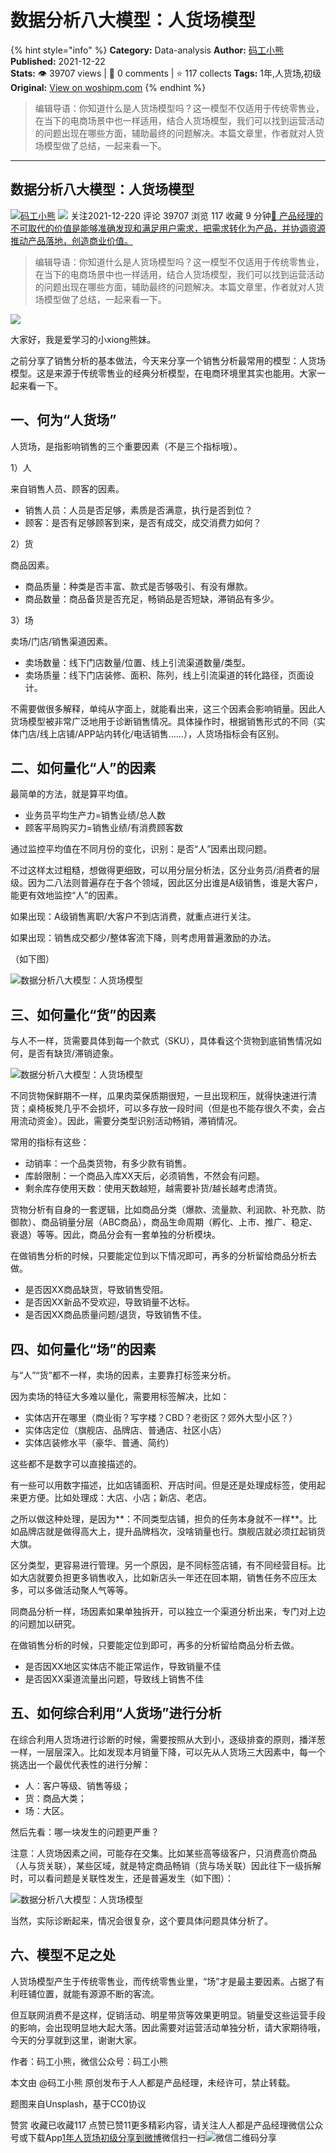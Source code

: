 # 数据分析八大模型：人货场模型
{% hint style="info" %}
**Category:** Data-analysis
**Author:** [码工小熊](https://www.woshipm.com/u/1285820)
**Published:** 2021-12-22  
**Stats:** 👁️ 39707 views | 💬 0 comments | ⭐ 117 collects
**Tags:** 1年,人货场,初级
**Original:** [View on woshipm.com](https://www.woshipm.com/data-analysis/5260194.html)
{% endhint %}
> 编辑导语：你知道什么是人货场模型吗？这一模型不仅适用于传统零售业，在当下的电商场景中也一样适用，结合人货场模型，我们可以找到运营活动的问题出现在哪些方面，辅助最终的问题解决。本篇文章里，作者就对人货场模型做了总结，一起来看一下。

---

## 数据分析八大模型：人货场模型

[![](https://static.woshipm.com/APP_U_202106_20210620005424_1343.jpeg?imageView2/1/w/72/h/72/q/100)](https://www.woshipm.com/u/1285820)[码工小熊](https://www.woshipm.com/u/1285820) ![](https://static.woshipm.com/tag/1101_1@2x.png) 关注2021-12-220 评论 39707 浏览 117 收藏 9 分钟[🔗 产品经理的不可取代的价值是能够准确发现和满足用户需求，把需求转化为产品，并协调资源推动产品落地，创造商业价值。](https://ke.qidianla.com/courses/90pm)

> 编辑导语：你知道什么是人货场模型吗？这一模型不仅适用于传统零售业，在当下的电商场景中也一样适用，结合人货场模型，我们可以找到运营活动的问题出现在哪些方面，辅助最终的问题解决。本篇文章里，作者就对人货场模型做了总结，一起来看一下。

![](https://image.woshipm.com/wp-files/2021/12/45DdmHt2lyujzyXIpIAp.jpg)

大家好，我是爱学习的小xiong熊妹。

之前分享了销售分析的基本做法，今天来分享一个销售分析最常用的模型：人货场模型。这是来源于传统零售业的经典分析模型，在电商环境里其实也能用。大家一起来看一下。

## 一、何为“人货场”

人货场，是指影响销售的三个重要因素（不是三个指标哦）。

1）人

来自销售人员、顾客的因素。

*   销售人员：人员是否足够，素质是否满意，执行是否到位？
*   顾客：是否有足够顾客到来，是否有成交，成交消费力如何？

2）货

商品因素。

*   商品质量：种类是否丰富、款式是否够吸引、有没有爆款。
*   商品数量：商品备货是否充足，畅销品是否短缺，滞销品有多少。

3）场

卖场/门店/销售渠道因素。

*   卖场数量：线下门店数量/位置、线上引流渠道数量/类型。
*   卖场质量：线下门店装修、面积、陈列，线上引流渠道的转化路径，页面设计。

不需要做很多解释，单纯从字面上，就能看出来，这三个因素会影响销量。因此人货场模型被非常广泛地用于诊断销售情况。具体操作时，根据销售形式的不同（实体门店/线上店铺/APP站内转化/电话销售……），人货场指标会有区别。

## 二、如何量化“人”的因素

最简单的方法，就是算平均值。

*   业务员平均生产力=销售业绩/总人数
*   顾客平局购买力=销售业绩/有消费顾客数

通过监控平均值在不同月份的变化，识别：是否“人”因素出现问题。

不过这样太过粗糙，想做得更细致，可以用分层分析法，区分业务员/消费者的层级。因为二八法则普遍存在于各个领域，因此区分出谁是A级销售，谁是大客户，能更有效地监控“人”的因素。

如果出现：A级销售离职/大客户不到店消费，就重点进行关注。

如果出现：销售成交都少/整体客流下降，则考虑用普遍激励的办法。

（如下图）

![数据分析八大模型：人货场模型](https://image.woshipm.com/wp-files/2021/12/SvvT3FyQ4e5FHSa1UdxW.png)

## 三、如何量化“货”的因素

与人不一样，货需要具体到每一个款式（SKU），具体看这个货物到底销售情况如何，是否有缺货/滞销迹象。

![数据分析八大模型：人货场模型](https://image.woshipm.com/wp-files/2021/12/dEqisagom9cnEA7I9Tl0.png)

不同货物保鲜期不一样，瓜果肉菜保质期很短，一旦出现积压，就得快速进行清货；桌椅板凳几乎不会损坏，可以多存放一段时间（但是也不能存很久不卖，会占用流动资金）。因此，需要分类型识别活动畅销，滞销情况。

常用的指标有这些：

*   动销率：一个品类货物，有多少款有销售。
*   库龄限制：一个商品入库XX天后，必须销售，不然会有问题。
*   剩余库存使用天数：使用天数越短，越需要补货/越长越考虑清货。

货物分析有自身的一套逻辑，比如商品分类（爆款、流量款、利润款、补充款、防御款）、商品销量分层（ABC商品），商品生命周期（孵化、上市、推广、稳定、衰退）等等。因此，商品分会有一套单独的分析模块。

在做销售分析的时候，只要能定位到以下情况即可，再多的分析留给商品分析去做。

*   是否因XX商品缺货，导致销售受阻。
*   是否因XX新品不受欢迎，导致销量不达标。
*   是否因XX商品质量问题/退货，导致销售不佳。

## 四、如何量化“场”的因素

与“人”“货”都不一样，卖场的因素，主要靠打标签来分析。

因为卖场的特征大多难以量化，需要用标签解决，比如：

*   实体店开在哪里（商业街？写字楼？CBD？老街区？郊外大型小区？）
*   实体店定位（旗舰店、品牌店、普通店、社区小店）
*   实体店装修水平（豪华、普通、简约）

这些都不是数字可以直接描述的。

有一些可以用数字描述，比如店铺面积、开店时间。但是还是处理成标签，使用起来更方便。比如处理成：大店、小店；新店、老店。

之所以做这种处理，是因为**：不同类型店铺，担负的任务本身就不一样**。比如品牌店就是做得高大上，提升品牌档次，没啥销量也行。旗舰店就必须扛起销货大旗。

区分类型，更容易进行管理。另一个原因，是不同标签店铺，有不同经营目标。比如大店就要负担更多销售收入，比如新店头一年还在回本期，销售任务不应压太多，可以多做活动聚人气等等。

同商品分析一样，场因素如果单独拆开，可以独立一个渠道分析出来，专门对上边的问题加以研究。

在做销售分析的时候，只要能定位到即可，再多的分析留给商品分析去做。

*   是否因XX地区实体店不能正常运作，导致销量不佳
*   是否因XX渠道流量出问题，导致线上销售不佳

## 五、如何综合利用“人货场”进行分析

在综合利用人货场进行诊断的时候，需要按照从大到小，逐级排查的原则，播洋葱一样，一层层深入。比如发现本月销量下降，可以先从人货场三大因素中，每一个挑选出一个最优代表性的进行分解：

*   人：客户等级、销售等级；
*   货：商品大类；
*   场：大区。

然后先看：哪一块发生的问题更严重？

注意：人货场因素之间，可能存在交集。比如某些高等级客户，只消费高价商品（人与货关联），某些区域，就是特定商品畅销（货与场关联）因此往下一级拆解时，可以看问题是关联性发生，还是普遍发生（如下图）：

![数据分析八大模型：人货场模型](https://image.woshipm.com/wp-files/2021/12/qo2EZqAQ6Ygs9rFUfWPN.png)

当然，实际诊断起来，情况会很复杂，这个要具体问题具体分析了。

## 六、模型不足之处

人货场模型产生于传统零售业，而传统零售业里，“场”才是最主要因素。占据了有利旺铺位置，就能有源源不断的客流。

但互联网消费不是这样，促销活动、明星带货等效果更明显。销量受这些运营手段的影响，会出现明显地大起大落。因此需要对运营活动单独分析，请大家期待哦，今天的分享就到这里，谢谢大家。

作者：码工小熊，微信公众号：码工小熊

本文由 @码工小熊 原创发布于人人都是产品经理，未经许可，禁止转载。

题图来自Unsplash，基于CC0协议

赞赏 收藏已收藏117 点赞已赞11更多精彩内容，请关注人人都是产品经理微信公众号或下载App[1年](https://www.woshipm.com/tag/1%e5%b9%b4)[人货场](https://www.woshipm.com/tag/%e4%ba%ba%e8%b4%a7%e5%9c%ba)[初级](https://www.woshipm.com/tag/%e5%88%9d%e7%ba%a7)[分享到微博](https://service.weibo.com/share/share.php?appkey=2775287854&title=数据分析八大模型：人货场模型&url=https://www.woshipm.com/data-analysis/5260194.html&pic=https://image.woshipm.com/wp-files/2021/12/45DdmHt2lyujzyXIpIAp.jpg)微信扫一扫![微信二维码](https://api.pwmqr.com/qrcode/create/?url=https://www.woshipm.com/data-analysis/5260194.html)分享